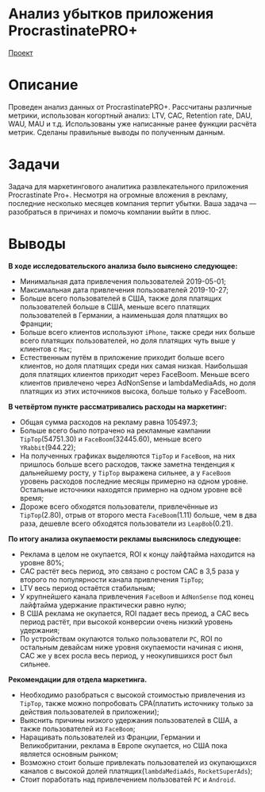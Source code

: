 # Анализ убытков приложения ProcrastinatePRO+
[Проект](https://github.com/izhblicz/Portfolio-YP/blob/main/Анализ%20убытков%20приложения%20ProcrastinatePRO%2B/application_losses.ipynb)
# Описание
Проведен анализ данных от ProcrastinatePRO+. Рассчитаны различные метрики, использован когортный анализ: LTV, CAC, Retention rate, DAU, WAU, MAU и т.д. Использованы уже написанные ранее функции расчёта метрик. Сделаны правильные выводы по полученным данным.
# Задачи
Задача для маркетингового аналитика развлекательного приложения Procrastinate Pro+. Несмотря на огромные вложения в рекламу, последние несколько месяцев компания терпит убытки. Ваша задача — разобраться в причинах и помочь компании выйти в плюс.
# Выводы
**В ходе исследовательского анализа было выяснено следующее:**
* Минимальная дата привлечения пользователей 2019-05-01;
* Максимальная дата привлечения пользователей 2019-10-27;
* Больше всего пользователей в США, также доля платящих пользователей больше в США, меньше всего платящих пользователей в Германии, а наименьшая доля платящих во Франции;
* Больше всего клиентов используют `iPhone`, также среди них больше всего платящих пользователей, но доля платящих чуть выше у клиентов с `Mac`;
* Естественным путём в приложение приходит больше всего клиентов, но доля платящих среди них самая низкая. Наибольшая доля платящих клиентов приходит через FaceBoom. Меньше всего клиентов привлечено через AdNonSense и lambdaMediaAds, но доля платящих из этих источников высока, больше только у FaceBoom.

**В четвёртом пункте рассматривались расходы на маркетинг:**
- Общая сумма расходов на рекламу равна 105497.3;
- Больше всего было потрачено на рекламные кампании `TipTop`(54751.30) и `FaceBoom`(32445.60), меньше всего `YRabbit`(944.22);
- На полученных графиках выделяются `TipTop` и `FaceBoom`, на них пришлось больше всего расходов, также заметна тенденция к дальнейшему росту, у `TipTop` выражена сильнее, а у `FaceBoom` уровень расходов последние месяцы примерно на одном уровне. Остальные источники находятся примерно на одном уровне всё время;
- Дороже всего обходятся пользователи, привлечённые из `TipTop`(2.80), отрыв от второго места `FaceBoom`(1.11) больше, чем в два раза, дешевле всего обходятся пользователи из `LeapBob`(0.21).

**По итогу анализа окупаемости рекламы выяснилось следующее:**
- Реклама в целом не окупается, ROI к концу лайфтайма находится на уровне 80%;
- CAC растёт весь период, это связано с ростом CAC в 3,5 раза у второго по популярности канала привлечения `TipTop`;
- LTV весь период остаётся стабильным;
- У крупнейшего канала привлечения `FaceBoom` и `AdNonSense` под конец лайфтайма удержание практически равно нулю;
- В США реклама не окупается, ROI падает весь преиод, а CAC весь период растёт, при высокой конверсии очень низкий уровень удержания;
- По устройствам окупаются только пользователи `PC`, ROI по остальным девайсам ниже уровня окупаемости начиная с июня, CAC же у всех росла весь период, у неокупившихся рост был сильнее.

**Рекомендации для отдела маркетинга.**
- Необходимо разобраться с высокой стоимостью привлечения из `TipTop`, также можно попробовать CPA(платить источнику только за действия пользователей в приложении);
- Выяснить причины низкого удержания пользователей в США, а также пользователей из `FaceBoom`;
- Наращивать пользователей из Франции, Германии и Великобритании, реклама в Европе окупается, но США пока является основным рынком;
- Возможно стоит больше привлекать пользователей из окупающихся каналов с высокой долей платящих(`lambdaMediaAds`, `RocketSuperAds`);
- Стоит поработать над привлечением пользоватей `PC` и `Android`.
